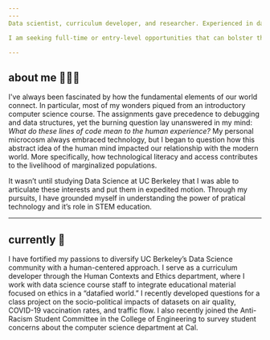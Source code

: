 ```yaml
---
---
Data scientist, curriculum developer, and researcher. Experienced in data analysis, instructional design, and statistical modeling. Passionate about technology ethics, educational pedagogy, and understanding how innovation can foster the growth of underserved communities. 

I am seeking full-time or entry-level opportunities that can bolster these intersecting curiosities. Feel free reach me via [email](mailto:louieortiz@berkeley.edu) :-)

---
```

## about me 👨🏽‍💻

I've always been fascinated by how the fundamental elements of our world connect. In particular, most of my wonders piqued from an introductory computer science course. The assignments gave precedence to debugging and data structures, yet the burning question lay unanswered in my mind: _What do these lines of code mean to the human experience?_ My personal microcosm always embraced technology, but I began to question how this abstract idea of the human mind impacted our relationship with the modern world. More specifically, how technological literacy and access contributes to the livelihood of marginalized populations.

It wasn’t until studying Data Science at UC Berkeley that I was able to articulate these interests and put them in expedited motion. Through my pursuits, I have grounded myself in understanding the power of pratical technology and it’s role in STEM education.

---

## currently 💭

I have fortified my passions to diversify UC Berkeley’s Data Science community with a human-centered approach. I serve as a curriculum developer through the Human Contexts and Ethics department, where I work with data science course staff to integrate educational material focused on ethics in a “datafied world.” I recently developed questions for a class project on the socio-political impacts of datasets on air quality, COVID-19 vaccination rates, and traffic flow. I also recently joined the Anti-Racism Student Committee in the College of Engineering to survey student concerns about the computer science department at Cal.

